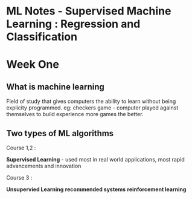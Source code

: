 # ML Notes - Supervised Machine Learning : Regression and Classification
# Week One

## What is machine learning 

Field of study that gives computers the ability to learn without being explicity programmed.
eg: checkers game - computer played against themselves to build experience 
more games the better.

## Two types of ML algorithms

Course 1,2 :

**Supervised Learning** - used most in real world applications, most rapid advancements and innovation

Course 3 : 

**Unsupervied Learning** 
**recommended systems**
**reinforcement learning**





